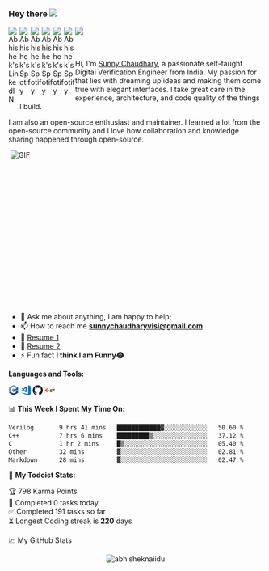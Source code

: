 ### Hey there <img src="https://media.giphy.com/media/hvRJCLFzcasrR4ia7z/giphy.gif" width="25px">
</a>
<a href="https://www.linkedin.com/in/sunny-chaudhary-2a4b4417b/">
  <img align="left" alt="Abhishek's LinkedIN" width="22px" src="https://raw.githubusercontent.com/peterthehan/peterthehan/master/assets/linkedin.svg" />
</a>
<a href="https://www.codechef.com/users/sunnych_007">
  <img align="left" alt="Abhishek's Spotify" width="22px" src="https://cdn.jsdelivr.net/npm/simple-icons@4.13.0/icons/codechef.svg" />
</a>
<a href="https://www.hackerrank.com/Sunny_Chaudhary?hr_r=1">
  <img align="left" alt="Abhishek's Spotify" width="22px" src="https://cdn.jsdelivr.net/npm/simple-icons@3.0.1/icons/hackerrank.svg" />
</a>
<a href="https://www.hackerearth.com/@Sunny_Chaudhary">
  <img align="left" alt="Abhishek's Spotify" width="22px" src="https://cdn.jsdelivr.net/npm/simple-icons@3.0.1/icons/hackerearth.svg" />
</a>
<a href="https://auth.geeksforgeeks.org/user/sunnychaudharyvlsi/profile">
  <img align="left" alt="Abhishek's Spotify" width="22px" src="https://cdn.jsdelivr.net/npm/simple-icons@3.0.1/icons/geeksforgeeks.svg" />
</a>
<a href="https://www.instagram.com/sunny__chaudhary__/">
  <img align="left" alt="Abhishek's Spotify" width="22px" src="https://cdn.jsdelivr.net/npm/simple-icons@3.0.1/icons/instagram.svg" />
</a>


![](https://visitor-badge.glitch.me/badge?page_id=abhisheknaiidu.abhisheknaiidu)

<br />

Hi, I'm [Sunny Chaudhary](https://blog.abhisheknaidu.tech/), a passionate self-taught Digital Verification Engineer from India. My passion for that lies with dreaming up ideas and making them come true with elegant interfaces. I take great care in the experience, architecture, and code quality of the things I build.

I am also an open-source enthusiast and maintainer. I learned a lot from the open-source community and I love how collaboration and knowledge sharing happened through open-source.


  <img align="right" alt="GIF" src="https://github.com/abhisheknaiidu/abhisheknaiidu/blob/master/code.gif?raw=true" width="500" height="320" />
  
- 💬 Ask me about anything, I am happy to help;
- 📫 How to reach me **sunnychaudharyvlsi@gmail.com**
- 📝 [Resume 1](https://drive.google.com/file/d/1QZQolltik14byfZyRu0gh-r83gKNZAVe/view?usp=sharing)
- 📝 [Resume 2](https://drive.google.com/file/d/1BnSl--3Gh_vDAo_9Wp73LVKvlHV9QbL0/view?usp=sharing)
- ⚡ Fun fact **I think I am Funny😂**

**Languages and Tools:**  

<code><img height="20" src="https://raw.githubusercontent.com/github/explore/80688e429a7d4ef2fca1e82350fe8e3517d3494d/topics/cpp/cpp.png"></code>
<code><img height="20" src="https://raw.githubusercontent.com/github/explore/80688e429a7d4ef2fca1e82350fe8e3517d3494d/topics/visual-studio-code/visual-studio-code.png"></code>
<code><img height="20" src="https://raw.githubusercontent.com/github/explore/78df643247d429f6cc873026c0622819ad797942/topics/github/github.png"></code>
<code><img height="20" src="https://raw.githubusercontent.com/github/explore/80688e429a7d4ef2fca1e82350fe8e3517d3494d/topics/git/git.png"></code>


📊 **This Week I Spent My Time On:**
<!--START_SECTION:waka-->
```text
Verilog       9 hrs 41 mins   ████████████▓░░░░░░░░░░░░   50.60 % 
C++           7 hrs 6 mins    █████████▒░░░░░░░░░░░░░░░   37.12 % 
C             1 hr 2 mins     █▒░░░░░░░░░░░░░░░░░░░░░░░   05.40 % 
Other         32 mins         ▓░░░░░░░░░░░░░░░░░░░░░░░░   02.81 % 
Markdown      28 mins         ▓░░░░░░░░░░░░░░░░░░░░░░░░   02.47 % 
```
<!--END_SECTION:waka-->

🚧 **My Todoist Stats:**
<!-- TODO-IST:START -->
🏆  798 Karma Points           
🌸  Completed 0 tasks today           
✅  Completed 191 tasks so far           
⏳  Longest Coding streak is **220** days
<!-- TODO-IST:END -->


📈 My GitHub Stats

<p align="center"> <img src="https://github-readme-stats.vercel.app/api?username=UndefeatedSunny&show_icons=true&theme=gotham" alt="abhisheknaiidu" />





